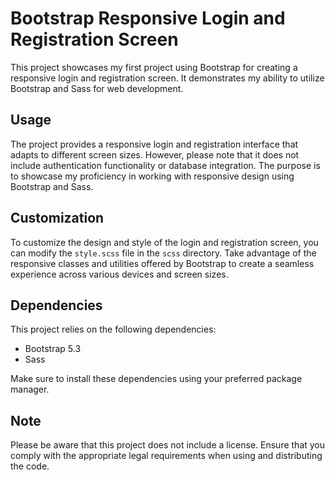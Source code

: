 # Bootstrap Responsive Login and Registration Screen

This project showcases my first project using Bootstrap for creating a responsive login and registration screen. It demonstrates my ability to utilize Bootstrap and Sass for web development.

## Usage

The project provides a responsive login and registration interface that adapts to different screen sizes. However, please note that it does not include authentication functionality or database integration. The purpose is to showcase my proficiency in working with responsive design using Bootstrap and Sass.

## Customization

To customize the design and style of the login and registration screen, you can modify the `style.scss` file in the `scss` directory. Take advantage of the responsive classes and utilities offered by Bootstrap to create a seamless experience across various devices and screen sizes.

## Dependencies

This project relies on the following dependencies:

- Bootstrap 5.3
- Sass

Make sure to install these dependencies using your preferred package manager.

## Note

Please be aware that this project does not include a license. Ensure that you comply with the appropriate legal requirements when using and distributing the code.
